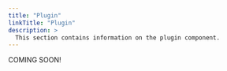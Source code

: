 ```yaml
---
title: "Plugin"
linkTitle: "Plugin"
description: >
  This section contains information on the plugin component.
---
```


COMING SOON!
